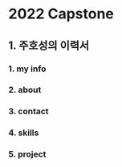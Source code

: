 # 2022 Capstone
## 1. 주호성의 이력서
### 1. my info
### 2. about
### 3. contact
### 4. skills
### 5. project
